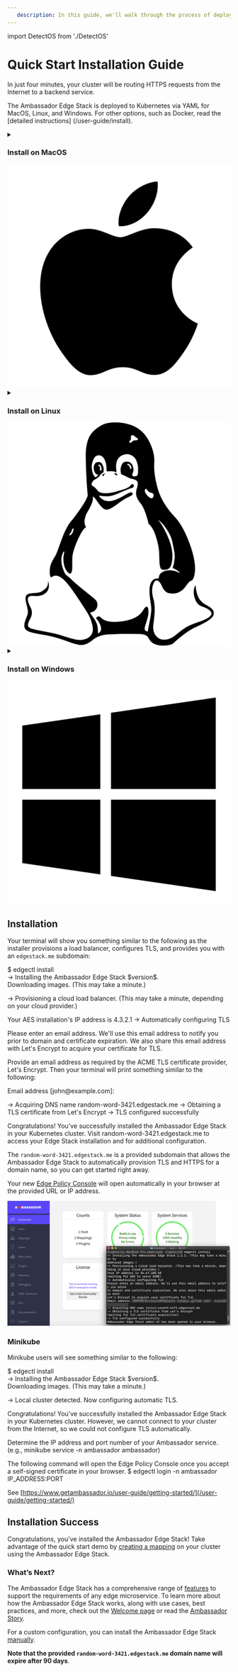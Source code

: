 ```yaml
---
   description: In this guide, we'll walk through the process of deploying Ambassador Edge Stack in Kubernetes for ingress routing.
---
```


import DetectOS from './DetectOS'

<DetectOS/>

# Quick Start Installation Guide

In just four minutes, your cluster will be routing HTTPS requests from the
Internet to a backend service.

The Ambassador Edge Stack is deployed to Kubernetes via YAML for MacOS, Linux, and
Windows. For other options, such as Docker, read the [detailed instructions] (/user-guide/install).

<details class="os-instructions" data-os="mac">
<summary class="heading">

### Install on MacOS
<img class="os-logo" src="/../../doc-images/apple.png"/>

</summary>

1. Download the `edgectl` file [here](https://metriton.datawire.io/downloads/darwin/edgectl) or download it with a curl command:

    ```shell
    sudo curl -fL https://metriton.datawire.io/downloads/darwin/edgectl -o /usr/local/bin/edgectl && sudo chmod a+x /usr/local/bin/edgectl
    ```

    If you decide to download the file, you may encounter a security block. To change this:
    * Go to **System Preferences > Security & Privacy > General**.
    * Click the **Open Anyway** button.
    * On the new dialog, click the **Open** button.

2. Run the installer with `edgectl install`

</details>

<details class="os-instructions" data-os="linux">
<summary class="heading">

### Install on Linux
<img class="os-logo" src="/../../doc-images/linux.png"/>
</summary>

1. Download the `edgectl` file
   [here](https://metriton.datawire.io/downloads/linux/edgectl) or download it with a curl
   command:

    ```shell
    sudo curl -fL https://metriton.datawire.io/downloads/linux/edgectl -o /usr/local/bin/edgectl && sudo chmod a+x /usr/local/bin/edgectl
    ```
2. Run the installer with `edgectl install`

</details>

<details class="os-instructions" data-os="windows">
<summary class="heading">

### Install on Windows
<img class="os-logo" src="/../../doc-images/windows.png"/>

</summary>

1. Download the `edgectl.exe` file
   [here](https://metriton.datawire.io/downloads/windows/edgectl.exe).
2. Run the installer with `edgectl.exe install`

</details>

## Installation

Your terminal will show you something similar to the following as the installer provisions
a load balancer, configures TLS, and provides you with an `edgestack.me` subdomain:

<div class="codeblockInstall">
$ <span class="userInputText">edgectl install</span><br/>
-> Installing the Ambassador Edge Stack $version$.<br/>
Downloading images. (This may take a minute.)<br/>

-> Provisioning a cloud load balancer. (This may take a minute, depending on
your cloud provider.)<br/>

Your AES installation's IP address is 4.3.2.1
-> Automatically configuring TLS<br/>

Please enter an email address. We'll use this email address to notify you prior
to domain and certificate expiration. We also share this email address with
Let's Encrypt to acquire your certificate for TLS.
</div>

Provide an email address as required by the ACME TLS certificate provider, Let's
Encrypt. Then your terminal will print something similar to the following:

<div class="codeblockInstall">
Email address [<span class="userInputText">john@example.com</span>]:<br/>

-> Acquiring DNS name random-word-3421.edgestack.me 
-> Obtaining a TLS certificate from Let's Encrypt 
-> TLS configured successfully

Congratulations! You've successfully installed the Ambassador Edge Stack in
your Kubernetes cluster. Visit <span class="userGuidanceText">random-word-3421.edgestack.me</span> to access your
Edge Stack installation and for additional configuration.
</div>

The `random-word-3421.edgestack.me` is a provided subdomain that allows the
Ambassador Edge Stack to automatically provision TLS and HTTPS for a domain
name, so you can get started right away.

Your new [Edge Policy Console](/about/edge-policy-console) will open
automatically in your browser at the provided URL or IP address. 

![AES success](/../../doc-images/aes-success.png)

### Minikube

Minikube users will see something similar to the following:

<div class="codeblockInstall">
$ <span class="userInputText">edgectl install</span><br/>
-> Installing the Ambassador Edge Stack $version$.<br/>
Downloading images. (This may take a minute.)<br/>

-> Local cluster detected. Now configuring automatic TLS.<br/>

Congratulations! You've successfully installed the Ambassador Edge Stack in
your Kubernetes cluster. However, we cannot connect to your cluster from the
Internet, so we could not configure TLS automatically.<br/>

Determine the IP address and port number of your Ambassador service.
(e.g., <span class="userInputText">minikube service -n ambassador ambassador</span>)<br/>

The following command will open the Edge Policy Console once you accept a
self-signed certificate in your browser.
$ <span class="userInputText">edgectl login -n ambassador IP_ADDRESS:PORT</span>

See [https://www.getambassador.io/user-guide/getting-started/](/user-guide/getting-started/)
</div>

## Installation Success

Congratulations, you've installed the Ambassador Edge Stack! Take advantage of
the quick start demo by [creating a mapping](/user-guide/quickstart-demo) on
your cluster using the Ambassador Edge Stack.

### What’s Next?

The Ambassador Edge Stack has a comprehensive range of [features](/features/) to
support the requirements of any edge microservice. To learn more about how the
Ambassador Edge Stack works, along with use cases, best practices, and more,
check out the [Welcome page](/docs/) or read the [Ambassador
Story](/about/why-ambassador).

For a custom configuration, you can install the Ambassador Edge Stack [manually](/user-guide/manual-install).

**Note that the provided `random-word-3421.edgestack.me` domain name will expire after 90 days**.

